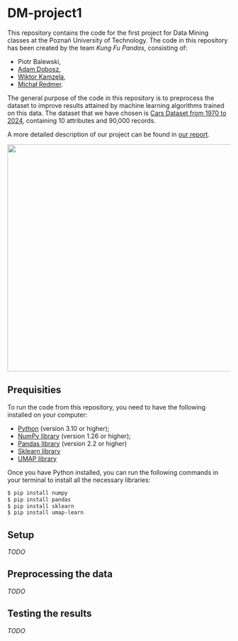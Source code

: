 # DM-project1

This repository contains the code for the first project for Data Mining classes at the Poznań University of Technology. The code in this repository has been created by the team *Kung Fu Pandas*, consisting of:
- Piotr Balewski,
- [Adam Dobosz](https://github.com/addobosz),
- [Wiktor Kamzela](https://github.com/Wector1),
- [Michał Redmer](https://github.com/MichalRedm).

The general purpose of the code in this repository is to preprocess the dataset to improve results attained by machine learning algorithms trained on this data. The dataset that we have chosen is [Cars Dataset from 1970 to 2024](https://www.kaggle.com/datasets/meruvulikith/90000-cars-data-from-1970-to-2024), containing 10 attributes and 90,000 records.

A more detailed description of our project can be found in [our report](https://github.com/MichalRedm/DM-project1/blob/main/report.pdf).

<img src="https://th.bing.com/th/id/OIG2.26ZnBEQYoNzIV2nJ2hJO?pid=ImgGn" style="width: 512px;" />

## Prequisities

To run the code from this repository, you need to have the following installed on your computer:
- [Python](https://www.python.org/downloads/) (version 3.10 or higher);
- [NumPy library](https://numpy.org/) (version 1.26 or higher);
- [Pandas library](https://pandas.pydata.org/) (version 2.2 or higher)
- [Sklearn library](https://scikit-learn.org/stable/)
- [UMAP library](https://umap-learn.readthedocs.io/en/latest/)

Once you have Python installed, you can run the following commands in your terminal to install all the necessary libraries:
```bash
$ pip install numpy
$ pip install pandas
$ pip install sklearn
$ pip install umap-learn
```

## Setup

*TODO*

## Preprocessing the data

*TODO*

## Testing the results

*TODO*
